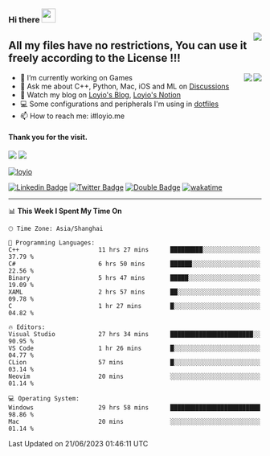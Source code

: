 <h3 align="left">Hi there <img src="https://media.giphy.com/media/hvRJCLFzcasrR4ia7z/giphy.gif" width="28"></h3>
<a align="right" href="https://github.com/loyio/loyio/blob/master/STAR/README.md"><img align="right" src="https://img.shields.io/badge/LOYIO-STAR-green" /></a>

## All my files have no restrictions, You can use it freely according to the License !!!

<a href="https://github.com/loyio#gh-light-mode-only">
     <img align="right"  src="https://loy-readme.vercel.app/api/top-langs/?username=loyio&langs_count=6&hide=css,html,jupyter%20notebook" />
</a>

<a href="https://github.com/loyio#gh-dark-mode-only">
  <img align="right"  src="https://loy-readme.vercel.app/api/top-langs/?username=loyio&langs_count=6&theme=slateorange&hide=css,html,jupyter%20notebook" />
</a>



- 🔭 I’m currently working on Games
- 💬 Ask me about C++, Python, Mac, iOS and ML on [Discussions](https://github.com/loyio/blog/discussions)
- 📔 Watch my blog on [Loyio's Blog](https://loyio.me), [Loyio's Notion](https://loyio.notion.site/loyio/Loyio-s-Dashboard-2f56bd29222a445ea9d9e8802a1ac83b)
- 💻 Some configurations and peripherals I'm using in [dotfiles](https://github.com/loyio/dotfiles)
- 📫 How to reach me: i#loyio.me


#### Thank you for the visit.
<img src="http://profile-counter.glitch.me/loyio/count.svg" />

<img src="https://loy-readme.vercel.app/api?username=loyio&show_icons=true&hide=stars&include_all_commits=true&hide_title=true&theme=slateorange" />

     

[![loyio](https://github-profile-trophy.vercel.app/?username=loyio&theme=onedark&column=4)](https://github.com/loyio)

[![Linkedin Badge](https://img.shields.io/badge/-@loyio-0077b5?style=flat-square&logo=Linkedin&logoColor=white&labelColor=0077b5&link=https://www.linkedin.com/in/loyio-hex-363172158/)](https://www.linkedin.com/in/loyio-hex-363172158/)
[![Twitter Badge](https://img.shields.io/badge/-@loyiome-1ca0f1?style=flat-square&labelColor=1ca0f1&logo=twitter&logoColor=white&link=https://twitter.com/loyiome)](https://twitter.com/loyiome)
[![Double Badge](https://img.shields.io/badge/@loyio-007722?style=flat&logo=Douban&logoColor=white)](https://www.douban.com/people/susmote)
[![wakatime](https://wakatime.com/badge/user/c0ddc104-5a20-41d1-ab9a-c4d9ea20a4d9.svg)](https://wakatime.com/@c0ddc104-5a20-41d1-ab9a-c4d9ea20a4d9)

-------
<!--START_SECTION:waka-->
📊 **This Week I Spent My Time On** 

```text
🕑︎ Time Zone: Asia/Shanghai

💬 Programming Languages: 
C++                      11 hrs 27 mins      █████████░░░░░░░░░░░░░░░░   37.79 % 
C#                       6 hrs 50 mins       ██████░░░░░░░░░░░░░░░░░░░   22.56 % 
Binary                   5 hrs 47 mins       █████░░░░░░░░░░░░░░░░░░░░   19.09 % 
XAML                     2 hrs 57 mins       ██░░░░░░░░░░░░░░░░░░░░░░░   09.78 % 
C                        1 hr 27 mins        █░░░░░░░░░░░░░░░░░░░░░░░░   04.82 % 

🔥 Editors: 
Visual Studio            27 hrs 34 mins      ███████████████████████░░   90.95 % 
VS Code                  1 hr 26 mins        █░░░░░░░░░░░░░░░░░░░░░░░░   04.77 % 
CLion                    57 mins             █░░░░░░░░░░░░░░░░░░░░░░░░   03.14 % 
Neovim                   20 mins             ░░░░░░░░░░░░░░░░░░░░░░░░░   01.14 % 

💻 Operating System: 
Windows                  29 hrs 58 mins      █████████████████████████   98.86 % 
Mac                      20 mins             ░░░░░░░░░░░░░░░░░░░░░░░░░   01.14 % 
```


 Last Updated on 21/06/2023 01:46:11 UTC
<!--END_SECTION:waka-->
